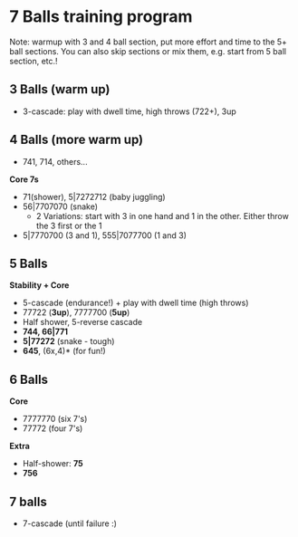 # 7 Balls training program

Note: warmup with 3 and 4 ball section, put more effort and time to the 5+ 
ball sections. 
You can also skip sections or mix them, e.g. start from 5 ball section, etc.!

## 3 Balls (warm up)

- 3-cascade: play with dwell time, high throws (722+), 3up

## 4 Balls (more warm up)

- 741, 714, others...

**Core 7s**
- 71(shower), 5|7272712 (baby juggling)
- 56|7707070 (snake)
  - 2 Variations: start with 3 in one hand and 1 in the other. Either throw the 3 first or the 1
- 5|7770700 (3 and 1), 555|7077700 (1 and 3)

## 5 Balls

**Stability + Core**  
- 5-cascade (endurance!) + play with dwell time (high throws)
- 77722 (**3up**), 7777700 (**5up**)
- Half shower, 5-reverse cascade
- **744, 66|771**
- **5|77272** (snake - tough)
- **645**, (6x,4)\* (for fun!)

## 6 Balls

**Core**  
- 7777770 (six 7's)
- 77772 (four 7's)

**Extra**  
- Half-shower: **75**
- **756**

## 7 balls

- 7-cascade (until failure :)

